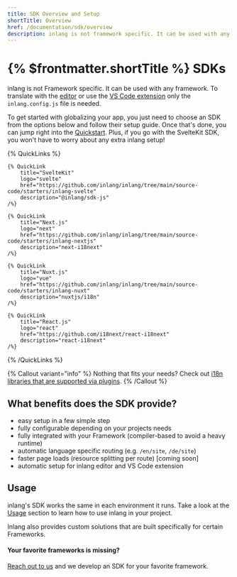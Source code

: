 ```yaml
---
title: SDK Overview and Setup
shortTitle: Overview
href: /documentation/sdk/overview
description: inlang is not framework specific. It can be used with any framework such as React, Vue, Svelte, Next.js, etc.
---
```


# {% $frontmatter.shortTitle %} SDKs

inlang is not Framework specific. It can be used with any framework. To translate with the [editor](/editor) or use the [VS Code extension](https://marketplace.visualstudio.com/items?itemName=inlang.vs-code-extension) only the `inlang.config.js` file is needed.

To get started with globalizing your app, you just need to choose an SDK from the options below and follow their setup guide. Once that's done, you can jump right into the [Quickstart](/documentation/quick-start). Plus, if you go with the SvelteKit SDK, you won't have to worry about any extra inlang setup!

{% QuickLinks %}

    {% QuickLink
        title="SvelteKit"
        logo="svelte"
        href="https://github.com/inlang/inlang/tree/main/source-code/starters/inlang-svelte"
        description="@inlang/sdk-js"
    /%}

    {% QuickLink
        title="Next.js"
        logo="next"
        href="https://github.com/inlang/inlang/tree/main/source-code/starters/inlang-nextjs"
        description="next-i18next"
    /%}

    {% QuickLink
        title="Nuxt.js"
        logo="vue"
        href="https://github.com/inlang/inlang/tree/main/source-code/starters/inlang-nuxt"
        description="nuxtjs/i18n"
    /%}

    {% QuickLink
        title="React.js"
        logo="react"
        href="https://github.com/i18next/react-i18next"
        description="react-i18next"
    /%}

{% /QuickLinks %}

{% Callout variant="info" %}
Nothing that fits your needs? Check out [i18n libraries that are supported via plugins](/documentation/plugins/registry).
{% /Callout %}

## What benefits does the SDK provide?

- easy setup in a few simple step
- fully configurable depending on your projects needs
- fully integrated with your Framework (compiler-based to avoid a heavy runtime)
- automatic language specific routing (e.g. `/en/site`, `/de/site`)
- faster page loads (resource splitting per route) [coming soon]
- automatic setup for inlang editor and VS Code extension

## Usage

inlang's SDK works the same in each environment it runs. Take a look at the [Usage](/documentation/sdk/usage) section to learn how to use inlang in your project.

Inlang also provides custom solutions that are built specifically for certain Frameworks.

#### Your favorite frameworks is missing?

[Reach out to us](https://github.com/inlang/inlang/discussions) and we develop an SDK for your favorite framework.
